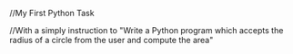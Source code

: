 //My First Python Task

//With a simply instruction to "Write a Python program which accepts the radius of a circle from the user and compute the area"